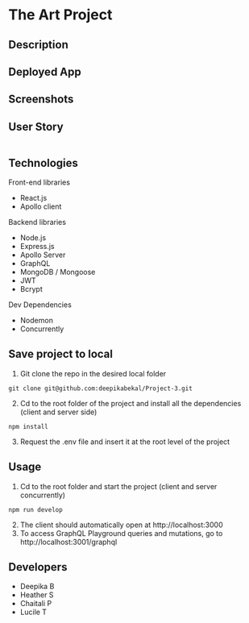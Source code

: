 # The Art Project

## Description

## Deployed App

## Screenshots

## User Story
````
````
## Technologies
Front-end libraries
- React.js
- Apollo client

Backend libraries
- Node.js
- Express.js
- Apollo Server
- GraphQL
- MongoDB / Mongoose
- JWT
- Bcrypt

Dev Dependencies
- Nodemon
- Concurrently

## Save project to local
1. Git clone the repo in the desired local folder
````
git clone git@github.com:deepikabekal/Project-3.git
````
2. Cd to the root folder of the project and install all the dependencies (client and server side)
````
npm install
````
3. Request the .env file and insert it at the root level of the project

## Usage
1. Cd to the root folder and start the project (client and server concurrently)
````
npm run develop
````
2. The client should automatically open at http://localhost:3000
3. To access GraphQL Playground queries and mutations, go to http://localhost:3001/graphql

## Developers
- Deepika B
- Heather S
- Chaitali P
- Lucile T